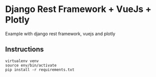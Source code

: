 # Django Rest Framework + VueJs + Plotly

Example with django rest framework, vuejs and plotly


## Instructions

```
virtualenv venv
source env/bin/activate
pip install -r requirements.txt
```
